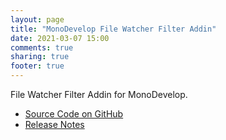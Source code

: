 ```yaml
---
layout: page
title: "MonoDevelop File Watcher Filter Addin"
date: 2021-03-07 15:00
comments: true
sharing: true
footer: true
---
```



File Watcher Filter Addin for MonoDevelop.

 * [Source Code on GitHub](https://github.com/mrward/monodevelop-file-watchter-filter-addin)
 * [Release Notes](Releases/)
 